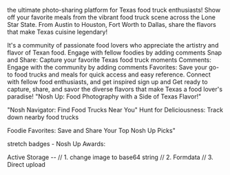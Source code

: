 
the ultimate photo-sharing platform for Texas food truck enthusiasts!
Show off your favorite meals from the vibrant food truck scene across the Lone Star State. From Austin to Houston, Fort Worth to Dallas, 
share the flavors that make Texas cuisine legendary!

It's a community of passionate food lovers who appreciate the artistry and flavor of Texan food. 
Engage with fellow foodies by adding comments
Snap and Share: Capture your favorite Texas food truck moments
Comments: Engage with the community by adding comments 
Favorites: Save your go-to food trucks and meals for quick access and easy reference.
Connect with fellow food enthusiasts, and get inspired
sign up and Get ready to capture, share, and savor the diverse flavors that make Texas a food lover's paradise!
"Nosh Up: Food Photography with a Side of Texas Flavor!"

"Nosh Navigator: Find Food Trucks Near You"
Hunt for Deliciousness: Track down nearby food trucks

Foodie Favorites: Save and Share Your Top Nosh Up Picks"

stretch badges - Nosh Up Awards: 

Active Storage --
 // 1. change image to base64 string
  // 2. Formdata
  // 3. Direct upload 